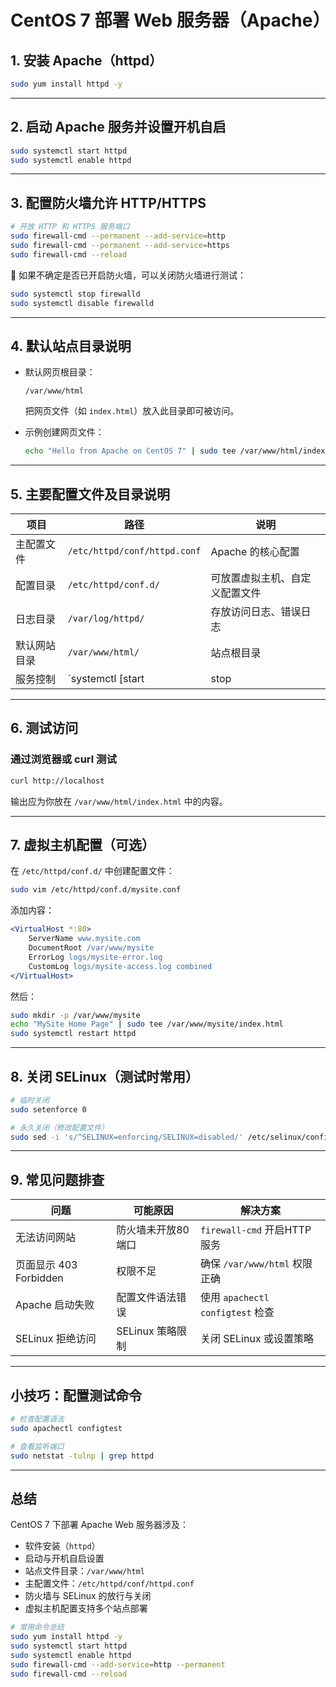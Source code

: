 # CentOS 7 部署 Web 服务器（Apache）

## 1. 安装 Apache（httpd）

```bash
sudo yum install httpd -y
```

---

## 2. 启动 Apache 服务并设置开机自启

```bash
sudo systemctl start httpd
sudo systemctl enable httpd
```

---

## 3. 配置防火墙允许 HTTP/HTTPS

```bash
# 开放 HTTP 和 HTTPS 服务端口
sudo firewall-cmd --permanent --add-service=http
sudo firewall-cmd --permanent --add-service=https
sudo firewall-cmd --reload
```

📝 如果不确定是否已开启防火墙，可以关闭防火墙进行测试：
```bash
sudo systemctl stop firewalld
sudo systemctl disable firewalld
```

---

## 4. 默认站点目录说明

- 默认网页根目录：
  ```
  /var/www/html
  ```
  把网页文件（如 `index.html`）放入此目录即可被访问。

- 示例创建网页文件：
  ```bash
  echo "Hello from Apache on CentOS 7" | sudo tee /var/www/html/index.html
  ```

---

## 5. 主要配置文件及目录说明

| 项目        | 路径                          | 说明                           |
|-------------|-------------------------------|--------------------------------|
| 主配置文件  | `/etc/httpd/conf/httpd.conf`  | Apache 的核心配置              |
| 配置目录    | `/etc/httpd/conf.d/`          | 可放置虚拟主机、自定义配置文件 |
| 日志目录    | `/var/log/httpd/`             | 存放访问日志、错误日志         |
| 默认网站目录| `/var/www/html/`              | 站点根目录                     |
| 服务控制    | `systemctl [start|stop|restart] httpd` | 控制 Apache 服务 |

---

## 6. 测试访问

### 通过浏览器或 curl 测试
```bash
curl http://localhost
```

输出应为你放在 `/var/www/html/index.html` 中的内容。

---

## 7. 虚拟主机配置（可选）

在 `/etc/httpd/conf.d/` 中创建配置文件：

```bash
sudo vim /etc/httpd/conf.d/mysite.conf
```

添加内容：

```apache
<VirtualHost *:80>
    ServerName www.mysite.com
    DocumentRoot /var/www/mysite
    ErrorLog logs/mysite-error.log
    CustomLog logs/mysite-access.log combined
</VirtualHost>
```

然后：

```bash
sudo mkdir -p /var/www/mysite
echo "MySite Home Page" | sudo tee /var/www/mysite/index.html
sudo systemctl restart httpd
```

---

## 8. 关闭 SELinux（测试时常用）

```bash
# 临时关闭
sudo setenforce 0

# 永久关闭（修改配置文件）
sudo sed -i 's/^SELINUX=enforcing/SELINUX=disabled/' /etc/selinux/config
```

---

## 9. 常见问题排查

| 问题                            | 可能原因                         | 解决方案                         |
|---------------------------------|----------------------------------|----------------------------------|
| 无法访问网站                   | 防火墙未开放80端口              | `firewall-cmd` 开启HTTP服务     |
| 页面显示 403 Forbidden         | 权限不足                         | 确保 `/var/www/html` 权限正确   |
| Apache 启动失败                | 配置文件语法错误                 | 使用 `apachectl configtest` 检查 |
| SELinux 拒绝访问               | SELinux 策略限制                 | 关闭 SELinux 或设置策略         |

---

## 小技巧：配置测试命令

```bash
# 检查配置语法
sudo apachectl configtest

# 查看监听端口
sudo netstat -tulnp | grep httpd
```

---

## 总结

CentOS 7 下部署 Apache Web 服务器涉及：

- 软件安装（`httpd`）
- 启动与开机自启设置
- 站点文件目录：`/var/www/html`
- 主配置文件：`/etc/httpd/conf/httpd.conf`
- 防火墙与 SELinux 的放行与关闭
- 虚拟主机配置支持多个站点部署

```bash
# 常用命令总结
sudo yum install httpd -y
sudo systemctl start httpd
sudo systemctl enable httpd
sudo firewall-cmd --add-service=http --permanent
sudo firewall-cmd --reload
```
